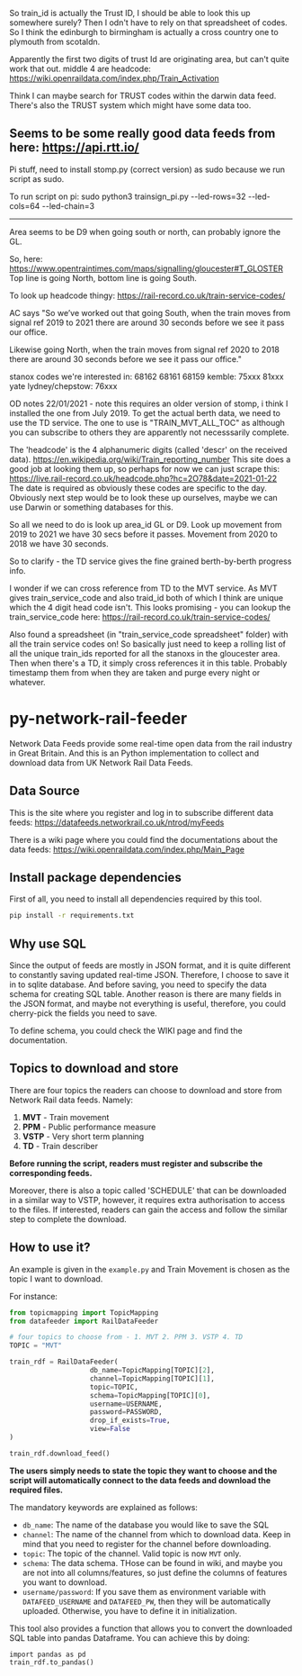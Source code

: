 So train_id is actually the Trust ID, I should be able to look this up somewhere surely? Then I odn't have to rely on that spreadsheet of codes.
So I think the edinburgh to birmingham is actually a cross country one to plymouth from scotaldn.

Apparently the first two digits of trust Id are originating area, but can't quite work that out. middle 4 are headcode:
https://wiki.openraildata.com/index.php/Train_Activation

Think I can maybe search for TRUST codes within the darwin data feed. There's also the TRUST system which might have some data too.

Seems to be some really good data feeds from here:  https://api.rtt.io/
-------------------------------------------------------

Pi stuff, need to install stomp.py (correct version) as sudo because we run script as sudo.

To run script on pi:
sudo python3 trainsign_pi.py --led-rows=32 --led-cols=64 --led-chain=3


----------------------------------------------------
Area seems to be D9 when going south or north, can probably ignore the GL.

So, here:
https://www.opentraintimes.com/maps/signalling/gloucester#T_GLOSTER
Top line is going North, bottom line is going South.

To look up headcode thingy:
https://rail-record.co.uk/train-service-codes/


AC says "So we’ve worked out that going South, when the train moves from signal ref 2019 to 2021 there are around 30 seconds before we see it pass our office.

Likewise going North, when the train moves from signal ref 2020 to 2018  there are around 30 seconds before we see it pass our office."
 
stanox codes we're interested in:
68162
68161
68159
kemble: 75xxx
81xxx yate
lydney/chepstow: 76xxx



OD notes 22/01/2021 - note this requires an older version of stomp, i think I installed the one from July 2019. To get the actual berth data, we need to use the TD service. The one to use is "TRAIN_MVT_ALL_TOC" as although you can subscribe to others they are apparently not necesssarily complete.

The 'headcode' is the 4 alphanumeric digits (called 'descr' on the received data). https://en.wikipedia.org/wiki/Train_reporting_number
This site does a good job at looking them up, so perhaps for now we can just scrape this: https://live.rail-record.co.uk/headcode.php?hc=2O78&date=2021-01-22
The date is required as obviously these codes are specific to the day. Obviously next step would be to look these up ourselves, maybe we can use Darwin or something databases for this.

So all we need to do is look up area_id GL or D9. Look up movement from 2019 to 2021 we have 30 secs before it passes.
Movement from 2020 to 2018 we have 30 seconds.

So to clarify - the TD service gives the fine grained berth-by-berth progress info.

I wonder if we can cross reference from TD to the MVT service. As MVT gives train_service_code and also traid_id both of which I think are unique which the 4 digit head code isn't.
This looks promising - you can lookup the train_service_code here: https://rail-record.co.uk/train-service-codes/

Also found a spreadsheet (in "train_service_code spreadsheet" folder) with all the train service codes on! So basically just need to keep a rolling list of all the unique train_ids reported for all the stanoxs in the gloucester area. Then when there's a TD, it simply cross references it in this table. Probably timestamp them from when they are taken and purge every night or whatever.

# py-network-rail-feeder
Network Data Feeds provide some real-time open data from the rail industry in Great Britain. And this is an Python implementation to collect and download data from UK Network Rail Data Feeds.

## Data Source
This is the site where you register and log in to subscribe different data feeds:
https://datafeeds.networkrail.co.uk/ntrod/myFeeds

There is a wiki page where you could find the documentations about the data feeds:
https://wiki.openraildata.com/index.php/Main_Page

## Install package dependencies
First of all, you need to install all dependencies required by this tool.

```bash
pip install -r requirements.txt
```

## Why use SQL

Since the output of feeds are mostly in JSON format, and it is quite different to constantly saving updated real-time JSON. Therefore, I choose to save it in to sqlite database. And before saving, you need to specify the data schema for creating SQL table. Another reason is there are many fields in the JSON format, and maybe not everything is useful, therefore, you could cherry-pick the fields you need to save.

To define schema, you could check the WIKI page and find the documentation.

## Topics to download and store

There are four topics the readers can choose to download and store from Network Rail data feeds. Namely:

1. __MVT__ - Train movement
2. __PPM__ - Public performance measure
3. __VSTP__ - Very short term planning
4. __TD__ - Train describer

__Before running the script, readers must register and subscribe the corresponding feeds.__ 

Moreover, there is also a topic called 'SCHEDULE' that can be downloaded in a similar way to VSTP, however, it requires extra authorisation to access to the files. If interested, readers can gain the access and follow the similar step to complete the download.

## How to use it?

An example is given in the `example.py` and Train Movement is chosen as the topic I want to download.

For instance:

```python
from topicmapping import TopicMapping
from datafeeder import RailDataFeeder

# four topics to choose from - 1. MVT 2. PPM 3. VSTP 4. TD
TOPIC = "MVT"

train_rdf = RailDataFeeder(
                    db_name=TopicMapping[TOPIC][2], 
                    channel=TopicMapping[TOPIC][1], 
                    topic=TOPIC,
                    schema=TopicMapping[TOPIC][0],
                    username=USERNAME,
                    password=PASSWORD,
                    drop_if_exists=True,
                    view=False
)

train_rdf.download_feed()
```
__The users simply needs to state the topic they want to choose and the script will automatically connect to the data feeds and download the required files.__

The mandatory keywords are explained as follows:

- `db_name`: The name of the database you would like to save the SQL
- `channel`: The name of the channel from which to download data. Keep in mind that you need to register for the channel before downloading.
- `topic`: The topic of the channel. Valid topic is now `MVT` only.
- `schema`: The data schema. THose can be found in wiki, and maybe you are not into all columns/features, so just define the columns of features you want to download.
- `username/password`: If you save them as environment variable with `DATAFEED_USERNAME` and `DATAFEED_PW`, then they will be automatically uploaded. Otherwise, you have to define it in initialization.

This tool also provides a function that allows you to convert the downloaded SQL table into pandas Dataframe. You can achieve this by doing:
```
import pandas as pd
train_rdf.to_pandas()
```

